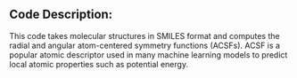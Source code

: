 ## Code Description: 
This code takes molecular structures in SMILES format and computes the radial and angular atom-centered symmetry functions (ACSFs). ACSF is a popular atomic descriptor used in many machine learning models to predict local atomic properties such as potential energy.   
